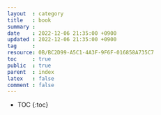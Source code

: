 ```yaml
---
layout  : category
title   : book
summary : 
date    : 2022-12-06 21:35:00 +0900
updated : 2022-12-06 21:35:00 +0900
tag     : 
resource: 0B/BC2D99-A5C1-4A3F-9F6F-016858A735C7
toc     : true
public  : true
parent  : index
latex   : false
comment : false
---
```

* TOC
{:toc}
